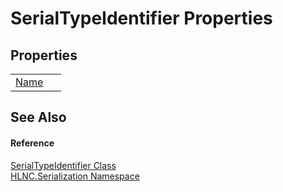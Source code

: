 # SerialTypeIdentifier Properties




## Properties
<table>
<tr>
<td><a href="P_HLNC_Serialization_SerialTypeIdentifier_Name">Name</a></td>
<td> </td></tr>
</table>

## See Also


#### Reference
<a href="T_HLNC_Serialization_SerialTypeIdentifier">SerialTypeIdentifier Class</a>  
<a href="N_HLNC_Serialization">HLNC.Serialization Namespace</a>  
